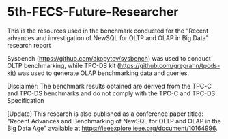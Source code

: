 # 5th-FECS-Future-Researcher
This is the resources used in the benchmark conducted for the "Recent advances and investigation of NewSQL for OLTP and OLAP in Big Data" research report

Sysbench (https://github.com/akopytov/sysbench) was used to conduct OLTP benchmarking, while TPC-DS kit (https://github.com/gregrahn/tpcds-kit) was used to generate OLAP benchmarking data and queries.

Disclaimer: The benchmark results obtained are derived from the TPC-C and TPC-DS benchmarks and do not comply with the TPC-C and TPC-DS Specification

[Update]
This research is also published as a conference paper titled: "Recent Advances and Benchmarking of NewSQL for OLTP and OLAP in the Big Data Age" available at https://ieeexplore.ieee.org/document/10164996.
